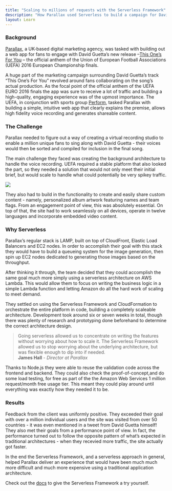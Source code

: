 ```yaml
---
title: "Scaling to millions of requests with the Serverless Framework"
description: "How Parallax used Serverless to build a campaign for David Guetta"
layout: Learn
---
```


### Background

<a href="https://parall.ax/" target="_blank">Parallax</a>, a UK-based digital marketing agency, was tasked with building out a web app for fans to engage with David Guetta’s new release –<a href="https://thisonesforyou.com/" target="_blank">This One’s For You</a> – the official anthem of the Union of European Football Associations (UEFA) 2016 European Championship finals.

A huge part of the marketing campaign surrounding David Guetta’s track “This One’s For You” revolved around fans collaborating on the song’s actual production. As the focal point of the official anthem of the UEFA EURO 2016 finals the app was sure to receive a lot of traffic and building a high-quality, engaging experience was of the upmost importance. The UEFA, in conjunction with sports group <a href="http://www.performgroup.com/" target="_blank">Perform</a>, tasked Parallax with building a simple, intuitive web app that clearly explains the premise, allows high fidelity voice recording and generates shareable content.

### The Challenge

Parallax needed to figure out a way of creating a virtual recording studio to enable a million unique fans to sing along with David Guetta - their voices would then be sorted and compiled for inclusion in the final song.

The main challenge they faced was creating the background architecture to handle the voice recording. UEFA required a stable platform that also looked the part, so they needed a solution that would not only meet their initial brief, but would scale to handle what could potentially be very spikey traffic.

<img src="https://s3-us-west-2.amazonaws.com/assets.site.serverless.com/blog/legacy/2016/09/Social-4.jpg">

They also had to build in the functionality to create and easily share custom content - namely, personalized album artwork featuring names and team flags. From an engagement point of view, this was absolutely essential. On top of that, the site had to work seamlessly on all devices, operate in twelve languages and incorporate embedded video content.

### Why Serverless

Parallax’s regular stack is LAMP, built on top of CloudFront, Elastic Load Balancers and EC2 nodes. In order to accomplish their goal with this stack they would have to build a queueing system for the image generation, then spin up EC2 nodes dedicated to generating those images based on the throughput.

After thinking it through, the team decided that they could accomplish the same goal much more simply using a serverless architecture on AWS Lambda. This would allow them to focus on writing the business logic in a simple Lambda function and letting Amazon do all the hard work of scaling to meet demand.

They settled on using the Serverless Framework and CloudFormation to orchestrate the entire platform in code, building a completely scaleable architecture. Development took around six or seven weeks in total, though there was plenty of research and prototyping done beforehand to determine the correct architecture design.

<blockquote>Going serverless allowed us to concentrate on writing the features without worrying about how to scale it. The Serverless Framework allowed us to stop worrying about the underlying architecture, but was flexible enough to dip into if needed. <br/><b>James Hall</b> - <i>Director at Parallax</i></blockquote>

Thanks to Node.js they were able to reuse the validation code across the frontend and backend. They could also check the proof-of-concept,and do some load testing, for free as part of the the Amazon Web Services 1 million request/month free usage tier. This meant they could play around until everything was exactly how they needed it to be.

### Results

Feedback from the client was uniformly positive. They exceeded their goal with over a million individual users and the site was visited from over 50 countries - it was even mentioned in a tweet from David Guetta himself! They also met their goals from a performance point of view. In fact, the performance turned out to follow the opposite pattern of what’s expected in traditional architectures - when they recevied more traffic, the site actually got faster.

In the end the Serverless Framework, and a serverless approach in general, helped Parallax deliver an experience that would have been much much more difficult and much more expensive using a traditional application architecture.

Check out the <a href="https://serverless.com/framework/docs/" target="_black">docs</a> to give the Serverless Framework a try yourself.

